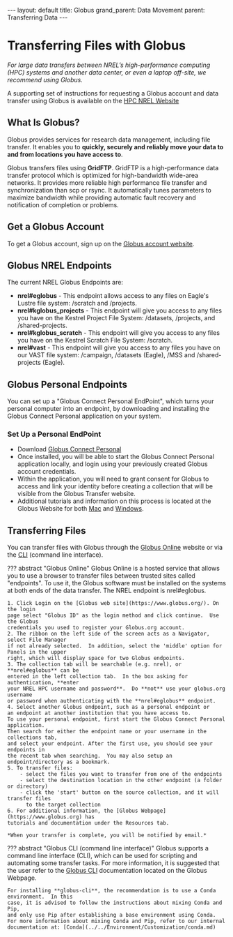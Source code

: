 --- layout: default 
title: Globus 
grand_parent: Data Movement 
parent: Transferring Data ---
# Transferring Files with Globus

*For large data transfers between NREL’s high-performance computing (HPC)
systems and another data center, or even a laptop off-site, we recommend using
Globus.*

A supporting set of instructions for requesting a Globus account and data
transfer using Globus is available on the [HPC NREL
Website](https://www.nrel.gov/hpc/globus-file-transfer.html)

## What Is Globus?

Globus provides services for research data management, including file transfer.
It enables you to **quickly, securely and reliably move your data to and from
locations you have access to**.


Globus transfers files using **GridFTP**. GridFTP is a high-performance data
transfer protocol which is optimized for high-bandwidth wide-area networks.  It
provides more reliable high performance file transfer and synchronization than
scp or rsync. It automatically tunes parameters to maximize bandwidth while
providing automatic fault recovery and notification of completion or problems.

## Get a Globus Account

To get a Globus account, sign up on the [Globus account website](https://www.globusid.org/create).

## Globus NREL Endpoints

The current NREL Globus Endpoints are:

- **nrel#eglobus** - This endpoint allows access to any files on Eagle's Lustre file system: /scratch and /projects. 
- **nrel#kglobus_projects** - This endpoint will give you access to any files you have on the Kestrel Project File System: /datasets, /projects, and /shared-projects.
- **nrel#kglobus_scratch** - This endpoint will give you access to any files you have on the Kestrel Scratch File System: /scratch.
- **nrel#vast** - This endpoint will give you access to any files you have on our VAST file system: /campaign, /datasets (Eagle), /MSS and /shared-projects (Eagle).

## Globus Personal Endpoints

You can set up a "Globus Connect Personal EndPoint", which turns your personal
computer into an endpoint, by downloading and installing the Globus Connect
Personal application on your system. 

### Set Up a Personal EndPoint

- Download [Globus Connect Personal](https://www.globus.org/globus-connect-personal)
- Once installed, you will be able to start the Globus Connect Personal
  application locally, and login using your previously created Globus 
  account credentials.
- Within the application, you will need to grant consent for Globus to access
  and link your identity before creating a collection that will be visible from
  the Globus Transfer website.
- Additional tutorials and information on this process is located at the Globus
  Website for both
[Mac](https://docs.globus.org/how-to/globus-connect-personal-mac/) and
[Windows](https://docs.globus.org/how-to/globus-connect-personal-windows/).

## Transferring Files

You can transfer files with Globus through the [Globus
Online](https://www.globus.org) website or via the [CLI](https://docs.globus.org/cli/) 
(command line interface).

??? abstract "Globus Online" 
    Globus Online is a hosted service that allows you to use a browser to transfer
    files between trusted sites called "endpoints".  To use it, the Globus software
    must be installed on the systems at both ends of the data transfer. The NREL
    endpoint is nrel#eglobus.

    1. Click Login on the [Globus web site](https://www.globus.org/). On the login
    page select "Globus ID" as the login method and click continue.  Use the Globus
    credentials you used to register your Globus.org account.  
    2. The ribbon on the left side of the screen acts as a Navigator, select File Manager
    if not already selected.  In addition, select the 'middle' option for Panels in the upper
    right, which will display space for two Globus endpoints. 
    3. The collection tab will be searchable (e.g. nrel), or **nrel#eglobus** can be 
    entered in the left collection tab.  In the box asking for authentication, **enter 
    your NREL HPC username and password**.  Do **not** use your globus.org username 
    or password when authenticating with the **nrel#eglobus** endpoint.
    4. Select another Globus endpoint, such as a personal endpoint or 
    an endpoint at another institution that you have access to.
    To use your personal endpoint, first start the Globus Connect Personal application. 
    Then search for either the endpoint name or your username in the collections tab, 
    and select your endpoint. After the first use, you should see your endpoints in 
    the recent tab when searching.  You may also setup an endpoint/directory as a bookmark.
    5. To transfer files:
        - select the files you want to transfer from one of the endpoints 
        - select the destination location in the other endpoint (a folder or directory) 
        - click the 'start' button on the source collection, and it will transfer files
          to the target collection
    6. For additional information, the [Globus Webpage](https://www.globus.org) has 
    tutorials and documentation under the Resources tab.

    *When your transfer is complete, you will be notified by email.*

??? abstract "Globus CLI (command line interface)" 
    Globus supports a command line interface (CLI), which can be used for scripting
    and automating some transfer tasks.  For more information,
    it is suggested that the user refer to the [Globus CLI](https://docs.globus.org/cli/)
    documentation located on the Globus Webpage.

    For installing **globus-cli**, the recommendation is to use a Conda environment.  In this 
    case, it is advised to follow the instructions about mixing Conda and Pip, 
    and only use Pip after establishing a base environment using Conda.  For more information about mixing Conda and Pip, refer to our internal documentation at: [Conda](../../Environment/Customization/conda.md)
    
